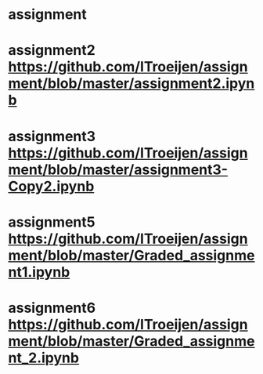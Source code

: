 
# assignment
# assignment2 https://github.com/ITroeijen/assignment/blob/master/assignment2.ipynb
# assignment3 https://github.com/ITroeijen/assignment/blob/master/assignment3-Copy2.ipynb
# assignment5 https://github.com/ITroeijen/assignment/blob/master/Graded_assignment1.ipynb
# assignment6 https://github.com/ITroeijen/assignment/blob/master/Graded_assignment_2.ipynb
